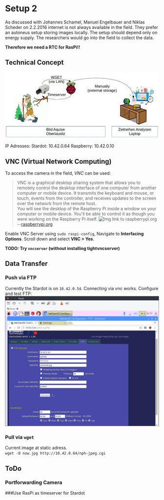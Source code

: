# Setup 2
As discussed with Johannes Schamel, Manuel Engelbauer and Niklas Scheder on 2.2.2016 internet is not always available in the field. They prefer an autoneus setup storing images locally. The setup should depend only on energy supply. The researchers would go into the field to collect the data.  

**Therefore we need a RTC for RasPi!!**

## Technical Concept
![](./setup2_concept.jpg)

IP Adresses:
Stardot: 10.42.0.64
Raspberry: 10.42.0.10



## VNC (Virtual Network Computing)
To access the camera in the field, *VNC* can be used:

> VNC is a graphical desktop sharing system that allows you to remotely control the desktop interface of one computer from another computer or mobile device. It transmits the keyboard and mouse, or touch, events from the controller, and receives updates to the screen over the network from the remote host.  
> You will see the desktop of the Raspberry Pi inside a window on your computer or mobile device. You'll be able to control it as though you were working on the Raspberry Pi itself.
![Img link to raspberrypi.org](https://www.raspberrypi.org/documentation/remote-access/vnc/images/raspberry-pi-connect.png)
> --[raspberrypi.org](https://www.raspberrypi.org/documentation/remote-access/vnc/)

Enable VNC Server using `sudo raspi-config`, Navigate to **Interfacing Options**. Scroll down and select **VNC > Yes**.

**TODO: Try `vncserver` (without installing tightvncserver)**



## Data Transfer
### Push via FTP
Currently the Stardot is on `10.42.0.54`. Connecting via vnc works. Configure and test FTP:
![Screenshot](stardot_ftp.jpg)

### Pull via `wget`
Current image at static adress.  
`wget -O now.jpg http://10.42.0.64/nph-jpeg.cgi`

## ToDo
### Portforwarding Camera
 
 
###Use RasPi as timeserver for Stardot
